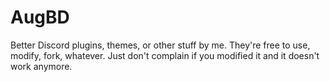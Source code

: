 # AugBD
Better Discord plugins, themes, or other stuff by me. They're free to use, modify, fork, whatever. Just don't complain
if you modified it and it doesn't work anymore.
